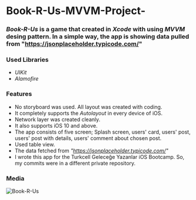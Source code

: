 # Book-R-Us-MVVM-Project-

### *Book-R-Us* is a game that created in *Xcode* with using *MVVM* desing pattern. In a simple way, the app is showing data pulled from "https://jsonplaceholder.typicode.com/"

### Used Libraries

- *_UIKit_*
- *_Alamofire_*

### Features

- No storyboard was used. All layout was created with coding.
- It completely supports the *Autolayout* in every device of iOS.
- Network layer was created cleanly.
- It also supports iOS 10 and above. 
- The app consists of five screen; Splash screen, users' card, users' post, users' post with details, users' comment about chosen post.
- Used table view.
- The data fetched from *"https://jsonplaceholder.typicode.com/"*
- I wrote this app for the Turkcell Geleceğe Yazanlar iOS Bootcamp. So, my commits were in a different private repository.

### Media

![Book-R-Us](https://user-images.githubusercontent.com/96817224/162628862-ec4cd0fb-51ab-4fe8-b803-2ba72a387c65.gif)

